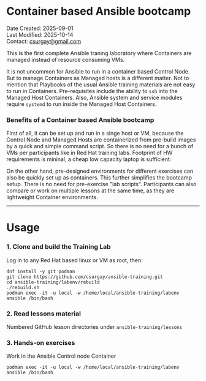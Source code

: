 # Container based Ansible bootcamp

Date Created: 2025-09-01  
Last Modified: 2025-10-14  
Contact: csurgay@gmail.com  

This is the first complete Ansible traning laboratory where Containers are managed instead of resource consuming VMs.

It is not uncommon for Ansible to run in a container based Control Node. But to manage Containers as Managed hosts is a different matter. Not to mention that Playbooks of the usual Ansible training materials are not easy to run in Containers. Pre-requisites include the ability to `ssh` into the Managed Host Containers. Also, Ansible system and service modules require `systemd` to run inside the Managed Host Containers.

### Benefits of a Container based Ansible bootcamp

First of all, it can be set up and run in a singe host or VM, because the Control Node and Managed Hosts are containerized from pre-build images by a quick and simple command script. So there is no need for a bunch of VMs per participants like in Red Hat training labs. Footprint of HW requirements is mininal, a cheap low capacity laptop is sufficient. 

On the other hand, pre-designed environments for different exercises can also be quickly set up as containers. This further simplifies the bootcamp setup. There is no need for pre-exercise "lab scripts". Participants can also compare or work on multiple lessons at the same time, as they are lightweight Container environments.

---
# Usage

### 1. Clone and build the Training Lab

Log in to any Red Hat based linux or VM as root, then:

```
dnf install -y git podman
git clone https://github.com/csurgay/ansible-training.git
cd ansible-training/labenv/rebuild
./rebuild.sh
podman exec -it -u local -w /home/local/ansible-training/labenv ansible /bin/bash
```

### 2. Read lessons material

Numbered GitHub lesson directories under `ansible-training/lessons`

### 3. Hands-on exercises

Work in the Ansible Control node Container

```
podman exec -it -u local -w /home/local/ansible-training/labenv ansible /bin/bash
```
